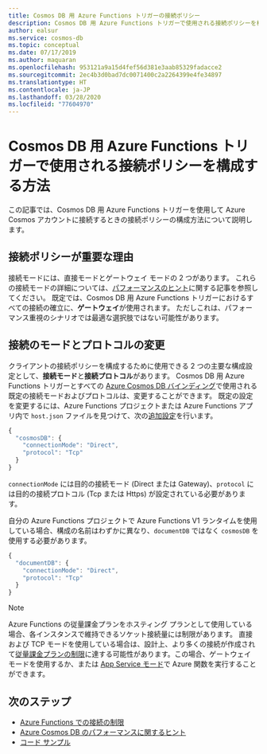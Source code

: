 ```yaml
---
title: Cosmos DB 用 Azure Functions トリガーの接続ポリシー
description: Cosmos DB 用 Azure Functions トリガーで使用される接続ポリシーを構成する方法について説明します
author: ealsur
ms.service: cosmos-db
ms.topic: conceptual
ms.date: 07/17/2019
ms.author: maquaran
ms.openlocfilehash: 953121a9a15d4fef56d381e3aab85329fadacce2
ms.sourcegitcommit: 2ec4b3d0bad7dc0071400c2a2264399e4fe34897
ms.translationtype: HT
ms.contentlocale: ja-JP
ms.lasthandoff: 03/28/2020
ms.locfileid: "77604970"
---
```

# <a name="how-to-configure-the-connection-policy-used-by-azure-functions-trigger-for-cosmos-db"></a>Cosmos DB 用 Azure Functions トリガーで使用される接続ポリシーを構成する方法

この記事では、Cosmos DB 用 Azure Functions トリガーを使用して Azure Cosmos アカウントに接続するときの接続ポリシーの構成方法について説明します。

## <a name="why-is-the-connection-policy-important"></a>接続ポリシーが重要な理由

接続モードには、直接モードとゲートウェイ モードの 2 つがあります。 これらの接続モードの詳細については、[パフォーマンスのヒント](./performance-tips.md#networking)に関する記事を参照してください。 既定では、Cosmos DB 用 Azure Functions トリガーにおけるすべての接続の確立に、**ゲートウェイ**が使用されます。 ただしこれは、パフォーマンス重視のシナリオでは最適な選択肢ではない可能性があります。

## <a name="changing-the-connection-mode-and-protocol"></a>接続のモードとプロトコルの変更

クライアントの接続ポリシーを構成するために使用できる 2 つの主要な構成設定として、**接続モード**と**接続プロトコル**があります。 Cosmos DB 用 Azure Functions トリガーとすべての [Azure Cosmos DB バインディング](../azure-functions/functions-bindings-cosmosdb-v2-output.md)で使用される既定の接続モードおよびプロトコルは、変更することができます。 既定の設定を変更するには、Azure Functions プロジェクトまたは Azure Functions アプリ内で `host.json` ファイルを見つけて、次の[追加設定](../azure-functions/functions-bindings-cosmosdb-v2-output.md#hostjson-settings)を行います。

```js
{
  "cosmosDB": {
    "connectionMode": "Direct",
    "protocol": "Tcp"
  }
}
```

`connectionMode` には目的の接続モード (Direct または Gateway)、`protocol` には目的の接続プロトコル (Tcp または Https) が設定されている必要があります。 

自分の Azure Functions プロジェクトで Azure Functions V1 ランタイムを使用している場合、構成の名前はわずかに異なり、`documentDB` ではなく `cosmosDB` を使用する必要があります。

```js
{
  "documentDB": {
    "connectionMode": "Direct",
    "protocol": "Tcp"
  }
}
```

> [!NOTE]
> Azure Functions の従量課金プランをホスティング プランとして使用している場合、各インスタンスで維持できるソケット接続量には制限があります。 直接および TCP モードを使用している場合は、設計上、より多くの接続が作成されて[従量課金プランの制限](../azure-functions/manage-connections.md#connection-limit)に達する可能性があります。この場合、ゲートウェイ モードを使用するか、または [App Service モード](../azure-functions/functions-scale.md#app-service-plan)で Azure 関数を実行することができます。

## <a name="next-steps"></a>次のステップ

* [Azure Functions での接続の制限](../azure-functions/manage-connections.md#connection-limit)
* [Azure Cosmos DB のパフォーマンスに関するヒント](./performance-tips.md)
* [コード サンプル](https://github.com/ealsur/serverless-recipes/tree/master/connectionmode)
